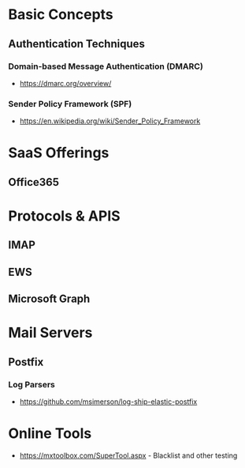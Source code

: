 # Basic Concepts

## Authentication Techniques

### Domain-based Message Authentication (DMARC)
- https://dmarc.org/overview/

### Sender Policy Framework (SPF)
- https://en.wikipedia.org/wiki/Sender_Policy_Framework

# SaaS Offerings

## Office365

# Protocols & APIS

## IMAP
## EWS
## Microsoft Graph


# Mail Servers
## Postfix
### Log Parsers
- https://github.com/msimerson/log-ship-elastic-postfix


# Online Tools
- https://mxtoolbox.com/SuperTool.aspx  - Blacklist and other testing
